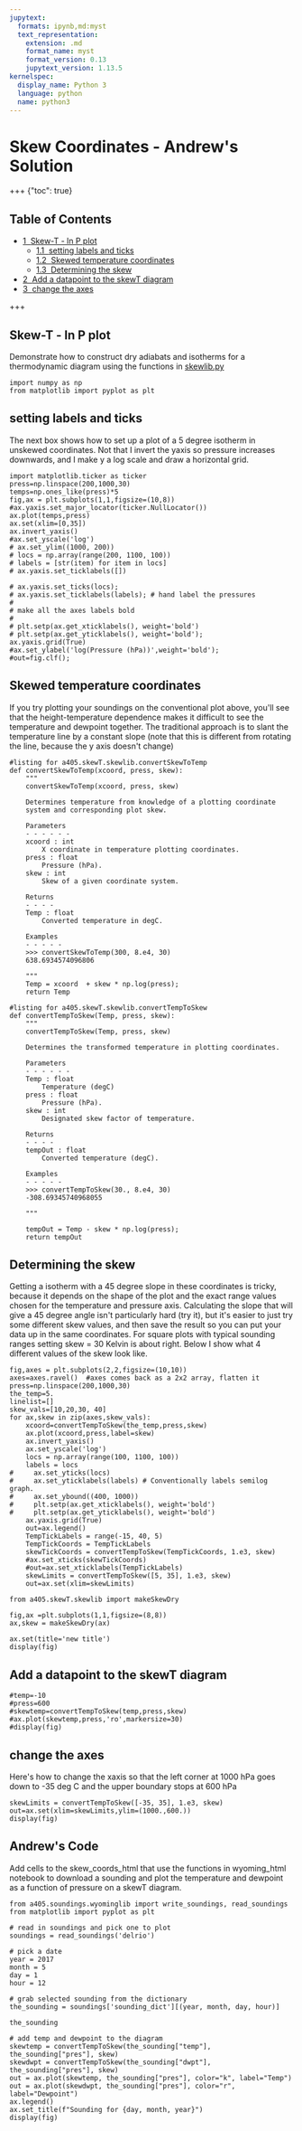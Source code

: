 ```yaml
---
jupytext:
  formats: ipynb,md:myst
  text_representation:
    extension: .md
    format_name: myst
    format_version: 0.13
    jupytext_version: 1.13.5
kernelspec:
  display_name: Python 3
  language: python
  name: python3
---
```


# Skew Coordinates - Andrew's Solution

+++ {"toc": true}

## Table of Contents

<div class="toc" style="margin-top: 1em;"><ul class="toc-item"><li><span><a href="#Skew-T---ln-P-plot" data-toc-modified-id="Skew-T---ln-P-plot-1"><span class="toc-item-num">1&nbsp;&nbsp;</span>Skew-T - ln P plot</a></span><ul class="toc-item"><li><span><a href="#setting-labels-and-ticks" data-toc-modified-id="setting-labels-and-ticks-1.1"><span class="toc-item-num">1.1&nbsp;&nbsp;</span>setting labels and ticks</a></span></li><li><span><a href="#Skewed-temperature-coordinates" data-toc-modified-id="Skewed-temperature-coordinates-1.2"><span class="toc-item-num">1.2&nbsp;&nbsp;</span>Skewed temperature coordinates</a></span></li><li><span><a href="#Determining-the-skew" data-toc-modified-id="Determining-the-skew-1.3"><span class="toc-item-num">1.3&nbsp;&nbsp;</span>Determining the skew</a></span></li></ul></li><li><span><a href="#Add-a-datapoint-to-the-skewT-diagram" data-toc-modified-id="Add-a-datapoint-to-the-skewT-diagram-2"><span class="toc-item-num">2&nbsp;&nbsp;</span>Add a datapoint to the skewT diagram</a></span></li><li><span><a href="#change-the-axes" data-toc-modified-id="change-the-axes-3"><span class="toc-item-num">3&nbsp;&nbsp;</span>change the axes</a></span></li></ul></div>

+++

## Skew-T - ln P plot

Demonstrate how to construct dry adiabats and isotherms for
a thermodynamic diagram using the functions in
[skewlib.py](https://github.com/phaustin/atsc405_2018/blob/master/a405/skewT/skewlib.py)

```{code-cell} ipython3
import numpy as np
from matplotlib import pyplot as plt
```

## setting labels and ticks

The next box shows how to set up a plot of a 5 degree isotherm in
unskewed coordinates.   Not that I invert the yaxis so pressure increases
downwards, and I make y a log scale and draw a horizontal grid.

```{code-cell} ipython3
import matplotlib.ticker as ticker
press=np.linspace(200,1000,30)
temps=np.ones_like(press)*5
fig,ax = plt.subplots(1,1,figsize=(10,8))
#ax.yaxis.set_major_locator(ticker.NullLocator())
ax.plot(temps,press)
ax.set(xlim=[0,35])
ax.invert_yaxis()
#ax.set_yscale('log')
# ax.set_ylim((1000, 200))
# locs = np.array(range(200, 1100, 100))
# labels = [str(item) for item in locs]
# ax.yaxis.set_ticklabels([])

# ax.yaxis.set_ticks(locs);
# ax.yaxis.set_ticklabels(labels); # hand label the pressures
#
# make all the axes labels bold
#
# plt.setp(ax.get_xticklabels(), weight='bold')
# plt.setp(ax.get_yticklabels(), weight='bold');
ax.yaxis.grid(True)
#ax.set_ylabel('log(Pressure (hPa))',weight='bold');
#out=fig.clf();
```

## Skewed temperature coordinates

If you try plotting your soundings on the conventional plot above, you'll see
that the height-temperature dependence makes it difficult to see the temperature
and dewpoint together.  The traditional approach is to slant the temperature
line by a constant slope (note that this is different from rotating the line,
because the y axis doesn't change)

```{code-cell} ipython3
#listing for a405.skewT.skewlib.convertSkewToTemp
def convertSkewToTemp(xcoord, press, skew):
    """
    convertSkewToTemp(xcoord, press, skew)

    Determines temperature from knowledge of a plotting coordinate
    system and corresponding plot skew.
    
    Parameters
    - - - - - -
    xcoord : int
        X coordinate in temperature plotting coordinates.
    press : float
        Pressure (hPa).
    skew : int
        Skew of a given coordinate system.

    Returns
    - - - -
    Temp : float
        Converted temperature in degC.

    Examples
    - - - - -
    >>> convertSkewToTemp(300, 8.e4, 30)
    638.6934574096806
    
    """
    Temp = xcoord  + skew * np.log(press);
    return Temp

#listing for a405.skewT.skewlib.convertTempToSkew
def convertTempToSkew(Temp, press, skew):
    """
    convertTempToSkew(Temp, press, skew)

    Determines the transformed temperature in plotting coordinates.
    
    Parameters
    - - - - - -
    Temp : float
        Temperature (degC)
    press : float
        Pressure (hPa).
    skew : int
        Designated skew factor of temperature.

    Returns
    - - - -
    tempOut : float
        Converted temperature (degC).

    Examples
    - - - - -
    >>> convertTempToSkew(30., 8.e4, 30)
    -308.69345740968055
    
    """
    
    tempOut = Temp - skew * np.log(press);
    return tempOut
```

## Determining the skew

Getting a isotherm with a 45 degree slope in these coordinates is tricky, because it depends on
the shape of the plot and the exact range values chosen for the temperature and pressure axis.
Calculating the slope that will give a 45 degree angle isn't particularly hard (try it), but
it's easier to just try some different skew values, and then save the result so you can put
your data up in the same coordinates.  For square plots with typical sounding ranges setting
skew = 30 Kelvin  is about right.  Below I show what 4 different values of the skew look like.

```{code-cell} ipython3
fig,axes = plt.subplots(2,2,figsize=(10,10))
axes=axes.ravel()  #axes comes back as a 2x2 array, flatten it
press=np.linspace(200,1000,30)
the_temp=5.
linelist=[]
skew_vals=[10,20,30, 40]
for ax,skew in zip(axes,skew_vals):
    xcoord=convertTempToSkew(the_temp,press,skew)
    ax.plot(xcoord,press,label=skew)
    ax.invert_yaxis()
    ax.set_yscale('log')
    locs = np.array(range(100, 1100, 100))
    labels = locs
#     ax.set_yticks(locs)
#     ax.set_yticklabels(labels) # Conventionally labels semilog graph.
#     ax.set_ybound((400, 1000))
#     plt.setp(ax.get_xticklabels(), weight='bold')
#     plt.setp(ax.get_yticklabels(), weight='bold')
    ax.yaxis.grid(True)
    out=ax.legend()
    TempTickLabels = range(-15, 40, 5)
    TempTickCoords = TempTickLabels
    skewTickCoords = convertTempToSkew(TempTickCoords, 1.e3, skew)
    #ax.set_xticks(skewTickCoords)
    #out=ax.set_xticklabels(TempTickLabels)
    skewLimits = convertTempToSkew([5, 35], 1.e3, skew)
    out=ax.set(xlim=skewLimits)
```

```{code-cell} ipython3
from a405.skewT.skewlib import makeSkewDry
```

```{code-cell} ipython3
fig,ax =plt.subplots(1,1,figsize=(8,8))
ax,skew = makeSkewDry(ax)
```

```{code-cell} ipython3
ax.set(title='new title')
display(fig)
```

## Add a datapoint to the skewT diagram

```{code-cell} ipython3
#temp=-10
#press=600
#skewtemp=convertTempToSkew(temp,press,skew)
#ax.plot(skewtemp,press,'ro',markersize=30)
#display(fig)
```

## change the axes

Here's how to change the xaxis so that the left corner at 1000 hPa goes down to -35 deg C
and the upper boundary stops at 600 hPa

```{code-cell} ipython3
skewLimits = convertTempToSkew([-35, 35], 1.e3, skew)
out=ax.set(xlim=skewLimits,ylim=(1000.,600.))
display(fig)
```

## Andrew's Code

Add cells to the skew_coords_html that use the functions in wyoming_html notebook to download a sounding and plot the temperature and dewpoint as a function of pressure on a skewT diagram.

```{code-cell} ipython3
from a405.soundings.wyominglib import write_soundings, read_soundings
from matplotlib import pyplot as plt
```

```{code-cell} ipython3
# read in soundings and pick one to plot
soundings = read_soundings('delrio')
```

```{code-cell} ipython3
# pick a date
year = 2017
month = 5
day = 1
hour = 12
```

```{code-cell} ipython3
# grab selected sounding from the dictionary
the_sounding = soundings['sounding_dict'][(year, month, day, hour)]

the_sounding
```

```{code-cell} ipython3
# add temp and dewpoint to the diagram
skewtemp = convertTempToSkew(the_sounding["temp"], the_sounding["pres"], skew)
skewdwpt = convertTempToSkew(the_sounding["dwpt"], the_sounding["pres"], skew)
out = ax.plot(skewtemp, the_sounding["pres"], color="k", label="Temp")
out = ax.plot(skewdwpt, the_sounding["pres"], color="r", label="Dewpoint")
ax.legend()
ax.set_title(f"Sounding for {day, month, year}")
display(fig)
```
